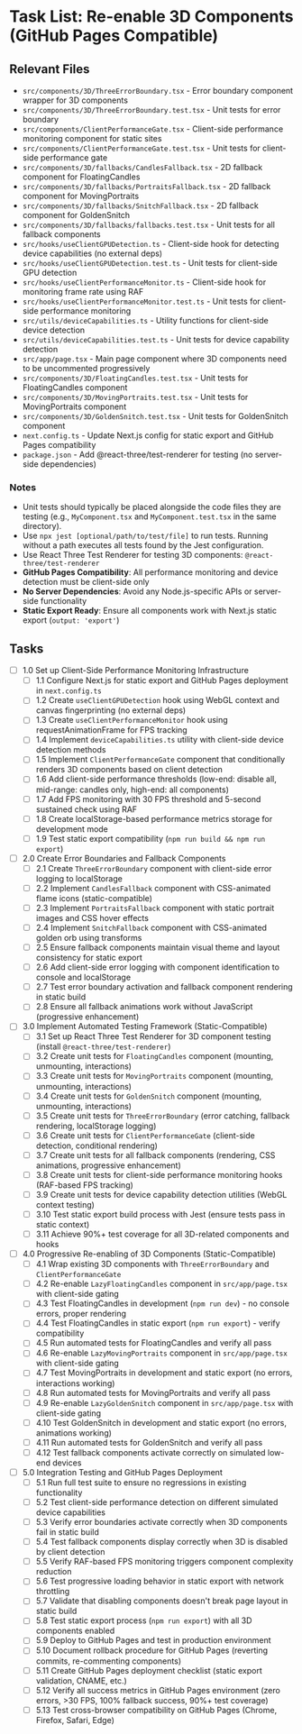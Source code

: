 # Task List: Re-enable 3D Components (GitHub Pages Compatible)

## Relevant Files

- `src/components/3D/ThreeErrorBoundary.tsx` - Error boundary component wrapper for 3D components
- `src/components/3D/ThreeErrorBoundary.test.tsx` - Unit tests for error boundary
- `src/components/ClientPerformanceGate.tsx` - Client-side performance monitoring component for static sites
- `src/components/ClientPerformanceGate.test.tsx` - Unit tests for client-side performance gate
- `src/components/3D/fallbacks/CandlesFallback.tsx` - 2D fallback component for FloatingCandles  
- `src/components/3D/fallbacks/PortraitsFallback.tsx` - 2D fallback component for MovingPortraits
- `src/components/3D/fallbacks/SnitchFallback.tsx` - 2D fallback component for GoldenSnitch
- `src/components/3D/fallbacks/fallbacks.test.tsx` - Unit tests for all fallback components
- `src/hooks/useClientGPUDetection.ts` - Client-side hook for detecting device capabilities (no external deps)
- `src/hooks/useClientGPUDetection.test.ts` - Unit tests for client-side GPU detection
- `src/hooks/useClientPerformanceMonitor.ts` - Client-side hook for monitoring frame rate using RAF
- `src/hooks/useClientPerformanceMonitor.test.ts` - Unit tests for client-side performance monitoring
- `src/utils/deviceCapabilities.ts` - Utility functions for client-side device detection
- `src/utils/deviceCapabilities.test.ts` - Unit tests for device capability detection
- `src/app/page.tsx` - Main page component where 3D components need to be uncommented progressively
- `src/components/3D/FloatingCandles.test.tsx` - Unit tests for FloatingCandles component
- `src/components/3D/MovingPortraits.test.tsx` - Unit tests for MovingPortraits component  
- `src/components/3D/GoldenSnitch.test.tsx` - Unit tests for GoldenSnitch component
- `next.config.ts` - Update Next.js config for static export and GitHub Pages compatibility
- `package.json` - Add @react-three/test-renderer for testing (no server-side dependencies)

### Notes

- Unit tests should typically be placed alongside the code files they are testing (e.g., `MyComponent.tsx` and `MyComponent.test.tsx` in the same directory).
- Use `npx jest [optional/path/to/test/file]` to run tests. Running without a path executes all tests found by the Jest configuration.
- Use React Three Test Renderer for testing 3D components: `@react-three/test-renderer`
- **GitHub Pages Compatibility**: All performance monitoring and device detection must be client-side only
- **No Server Dependencies**: Avoid any Node.js-specific APIs or server-side functionality
- **Static Export Ready**: Ensure all components work with Next.js static export (`output: 'export'`)

## Tasks

- [ ] 1.0 Set up Client-Side Performance Monitoring Infrastructure
  - [ ] 1.1 Configure Next.js for static export and GitHub Pages deployment in `next.config.ts`
  - [ ] 1.2 Create `useClientGPUDetection` hook using WebGL context and canvas fingerprinting (no external deps)
  - [ ] 1.3 Create `useClientPerformanceMonitor` hook using requestAnimationFrame for FPS tracking
  - [ ] 1.4 Implement `deviceCapabilities.ts` utility with client-side device detection methods
  - [ ] 1.5 Implement `ClientPerformanceGate` component that conditionally renders 3D components based on client detection
  - [ ] 1.6 Add client-side performance thresholds (low-end: disable all, mid-range: candles only, high-end: all components)
  - [ ] 1.7 Add FPS monitoring with 30 FPS threshold and 5-second sustained check using RAF
  - [ ] 1.8 Create localStorage-based performance metrics storage for development mode
  - [ ] 1.9 Test static export compatibility (`npm run build && npm run export`)

- [ ] 2.0 Create Error Boundaries and Fallback Components
  - [ ] 2.1 Create `ThreeErrorBoundary` component with client-side error logging to localStorage
  - [ ] 2.2 Implement `CandlesFallback` component with CSS-animated flame icons (static-compatible)
  - [ ] 2.3 Implement `PortraitsFallback` component with static portrait images and CSS hover effects
  - [ ] 2.4 Implement `SnitchFallback` component with CSS-animated golden orb using transforms
  - [ ] 2.5 Ensure fallback components maintain visual theme and layout consistency for static export
  - [ ] 2.6 Add client-side error logging with component identification to console and localStorage
  - [ ] 2.7 Test error boundary activation and fallback component rendering in static build
  - [ ] 2.8 Ensure all fallback animations work without JavaScript (progressive enhancement)

- [ ] 3.0 Implement Automated Testing Framework (Static-Compatible)
  - [ ] 3.1 Set up React Three Test Renderer for 3D component testing (install `@react-three/test-renderer`)
  - [ ] 3.2 Create unit tests for `FloatingCandles` component (mounting, unmounting, interactions)
  - [ ] 3.3 Create unit tests for `MovingPortraits` component (mounting, unmounting, interactions)
  - [ ] 3.4 Create unit tests for `GoldenSnitch` component (mounting, unmounting, interactions)
  - [ ] 3.5 Create unit tests for `ThreeErrorBoundary` (error catching, fallback rendering, localStorage logging)
  - [ ] 3.6 Create unit tests for `ClientPerformanceGate` (client-side detection, conditional rendering)
  - [ ] 3.7 Create unit tests for all fallback components (rendering, CSS animations, progressive enhancement)
  - [ ] 3.8 Create unit tests for client-side performance monitoring hooks (RAF-based FPS tracking)
  - [ ] 3.9 Create unit tests for device capability detection utilities (WebGL context testing)
  - [ ] 3.10 Test static export build process with Jest (ensure tests pass in static context)
  - [ ] 3.11 Achieve 90%+ test coverage for all 3D-related components and hooks

- [ ] 4.0 Progressive Re-enabling of 3D Components (Static-Compatible)
  - [ ] 4.1 Wrap existing 3D components with `ThreeErrorBoundary` and `ClientPerformanceGate`
  - [ ] 4.2 Re-enable `LazyFloatingCandles` component in `src/app/page.tsx` with client-side gating
  - [ ] 4.3 Test FloatingCandles in development (`npm run dev`) - no console errors, proper rendering
  - [ ] 4.4 Test FloatingCandles in static export (`npm run export`) - verify compatibility
  - [ ] 4.5 Run automated tests for FloatingCandles and verify all pass
  - [ ] 4.6 Re-enable `LazyMovingPortraits` component in `src/app/page.tsx` with client-side gating
  - [ ] 4.7 Test MovingPortraits in development and static export (no errors, interactions working)
  - [ ] 4.8 Run automated tests for MovingPortraits and verify all pass
  - [ ] 4.9 Re-enable `LazyGoldenSnitch` component in `src/app/page.tsx` with client-side gating
  - [ ] 4.10 Test GoldenSnitch in development and static export (no errors, animations working)
  - [ ] 4.11 Run automated tests for GoldenSnitch and verify all pass
  - [ ] 4.12 Test fallback components activate correctly on simulated low-end devices

- [ ] 5.0 Integration Testing and GitHub Pages Deployment
  - [ ] 5.1 Run full test suite to ensure no regressions in existing functionality
  - [ ] 5.2 Test client-side performance detection on different simulated device capabilities
  - [ ] 5.3 Verify error boundaries activate correctly when 3D components fail in static build
  - [ ] 5.4 Test fallback components display correctly when 3D is disabled by client detection
  - [ ] 5.5 Verify RAF-based FPS monitoring triggers component complexity reduction
  - [ ] 5.6 Test progressive loading behavior in static export with network throttling
  - [ ] 5.7 Validate that disabling components doesn't break page layout in static build
  - [ ] 5.8 Test static export process (`npm run export`) with all 3D components enabled
  - [ ] 5.9 Deploy to GitHub Pages and test in production environment
  - [ ] 5.10 Document rollback procedure for GitHub Pages (reverting commits, re-commenting components)
  - [ ] 5.11 Create GitHub Pages deployment checklist (static export validation, CNAME, etc.)
  - [ ] 5.12 Verify all success metrics in GitHub Pages environment (zero errors, >30 FPS, 100% fallback success, 90%+ test coverage)
  - [ ] 5.13 Test cross-browser compatibility on GitHub Pages (Chrome, Firefox, Safari, Edge)